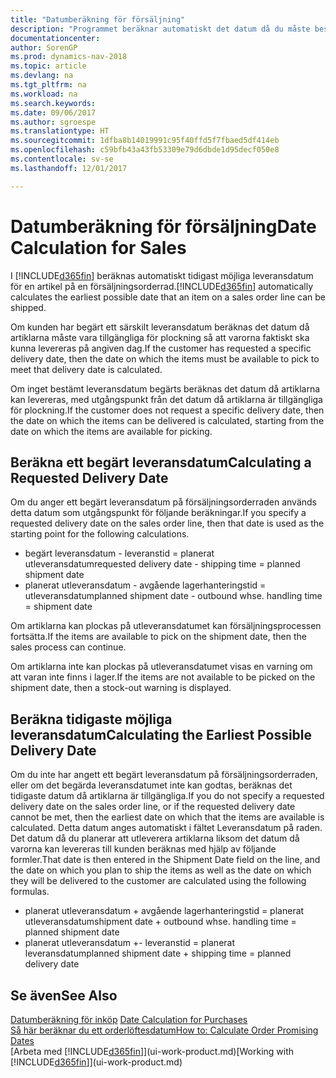 ```yaml
---
title: "Datumberäkning för försäljning"
description: "Programmet beräknar automatiskt det datum då du måste beställa en artikel som du vill ha i lager på ett visst datum. Det är detta datum då du kan förvänta dig att artiklar som beställts ett visst datum ska vara tillgängliga för plockning."
documentationcenter: 
author: SorenGP
ms.prod: dynamics-nav-2018
ms.topic: article
ms.devlang: na
ms.tgt_pltfrm: na
ms.workload: na
ms.search.keywords: 
ms.date: 09/06/2017
ms.author: sgroespe
ms.translationtype: HT
ms.sourcegitcommit: 1dfba8b14019991c95f40ffd5f7fbaed5df414eb
ms.openlocfilehash: c59bfb43a43fb53309e79d6dbde1d95decf050e8
ms.contentlocale: sv-se
ms.lasthandoff: 12/01/2017

---
```

# <a name="date-calculation-for-sales"></a><span data-ttu-id="9da71-104">Datumberäkning för försäljning</span><span class="sxs-lookup"><span data-stu-id="9da71-104">Date Calculation for Sales</span></span>
<span data-ttu-id="9da71-105">I [!INCLUDE[d365fin](includes/d365fin_md.md)] beräknas automatiskt tidigast möjliga leveransdatum för en artikel på en försäljningsorderrad.</span><span class="sxs-lookup"><span data-stu-id="9da71-105">[!INCLUDE[d365fin](includes/d365fin_md.md)] automatically calculates the earliest possible date that an item on a sales order line can be shipped.</span></span>

<span data-ttu-id="9da71-106">Om kunden har begärt ett särskilt leveransdatum beräknas det datum då artiklarna måste vara tillgängliga för plockning så att varorna faktiskt ska kunna levereras på angiven dag.</span><span class="sxs-lookup"><span data-stu-id="9da71-106">If the customer has requested a specific delivery date, then the date on which the items must be available to pick to meet that delivery date is calculated.</span></span>

<span data-ttu-id="9da71-107">Om inget bestämt leveransdatum begärts beräknas det datum då artiklarna kan levereras, med utgångspunkt från det datum då artiklarna är tillgängliga för plockning.</span><span class="sxs-lookup"><span data-stu-id="9da71-107">If the customer does not request a specific delivery date, then the date on which the items can be delivered is calculated, starting from the date on which the items are available for picking.</span></span>

## <a name="calculating-a-requested-delivery-date"></a><span data-ttu-id="9da71-108">Beräkna ett begärt leveransdatum</span><span class="sxs-lookup"><span data-stu-id="9da71-108">Calculating a Requested Delivery Date</span></span>
<span data-ttu-id="9da71-109">Om du anger ett begärt leveransdatum på försäljningsorderraden används detta datum som utgångspunkt för följande beräkningar.</span><span class="sxs-lookup"><span data-stu-id="9da71-109">If you specify a requested delivery date on the sales order line, then that date is used as the starting point for the following calculations.</span></span>

- <span data-ttu-id="9da71-110">begärt leveransdatum - leveranstid = planerat utleveransdatum</span><span class="sxs-lookup"><span data-stu-id="9da71-110">requested delivery date - shipping time = planned shipment date</span></span>
- <span data-ttu-id="9da71-111">planerat utleveransdatum - avgående lagerhanteringstid = utleveransdatum</span><span class="sxs-lookup"><span data-stu-id="9da71-111">planned shipment date - outbound whse. handling time = shipment date</span></span>

<span data-ttu-id="9da71-112">Om artiklarna kan plockas på utleveransdatumet kan försäljningsprocessen fortsätta.</span><span class="sxs-lookup"><span data-stu-id="9da71-112">If the items are available to pick on the shipment date, then the sales process can continue.</span></span>

<span data-ttu-id="9da71-113">Om artiklarna inte kan plockas på utleveransdatumet visas en varning om att varan inte finns i lager.</span><span class="sxs-lookup"><span data-stu-id="9da71-113">If the items are not available to be picked on the shipment date, then a stock-out warning is displayed.</span></span>

## <a name="calculating-the-earliest-possible-delivery-date"></a><span data-ttu-id="9da71-114">Beräkna tidigaste möjliga leveransdatum</span><span class="sxs-lookup"><span data-stu-id="9da71-114">Calculating the Earliest Possible Delivery Date</span></span>
<span data-ttu-id="9da71-115">Om du inte har angett ett begärt leveransdatum på försäljningsorderraden, eller om det begärda leveransdatumet inte kan godtas, beräknas det tidigaste datum då artiklarna är tillgängliga.</span><span class="sxs-lookup"><span data-stu-id="9da71-115">If you do not specify a requested delivery date on the sales order line, or if the requested delivery date cannot be met, then the earliest date on which that the items are available is calculated.</span></span> <span data-ttu-id="9da71-116">Detta datum anges automatiskt i fältet Leveransdatum på raden. Det datum då du planerar att utleverera artiklarna liksom det datum då varorna kan levereras till kunden beräknas med hjälp av följande formler.</span><span class="sxs-lookup"><span data-stu-id="9da71-116">That date is then entered in the Shipment Date field on the line, and the date on which you plan to ship the items as well as the date on which they will be delivered to the customer are calculated using the following formulas.</span></span>

- <span data-ttu-id="9da71-117">planerat utleveransdatum + avgående lagerhanteringstid = planerat utleveransdatum</span><span class="sxs-lookup"><span data-stu-id="9da71-117">shipment date + outbound whse. handling time = planned shipment date</span></span>
- <span data-ttu-id="9da71-118">planerat utleveransdatum +- leveranstid = planerat leveransdatum</span><span class="sxs-lookup"><span data-stu-id="9da71-118">planned shipment date + shipping time = planned delivery date</span></span>


## <a name="see-also"></a><span data-ttu-id="9da71-119">Se även</span><span class="sxs-lookup"><span data-stu-id="9da71-119">See Also</span></span>  
 <span data-ttu-id="9da71-120">[Datumberäkning för inköp](purchasing-date-calculation-for-purchases.md) </span><span class="sxs-lookup"><span data-stu-id="9da71-120">[Date Calculation for Purchases](purchasing-date-calculation-for-purchases.md) </span></span>  
 [<span data-ttu-id="9da71-121">Så här beräknar du ett orderlöftesdatum</span><span class="sxs-lookup"><span data-stu-id="9da71-121">How to: Calculate Order Promising Dates</span></span>](sales-how-to-calculate-order-promising-dates.md)  
 <span data-ttu-id="9da71-122">[Arbeta med [!INCLUDE[d365fin](includes/d365fin_md.md)]](ui-work-product.md)</span><span class="sxs-lookup"><span data-stu-id="9da71-122">[Working with [!INCLUDE[d365fin](includes/d365fin_md.md)]](ui-work-product.md)</span></span>

